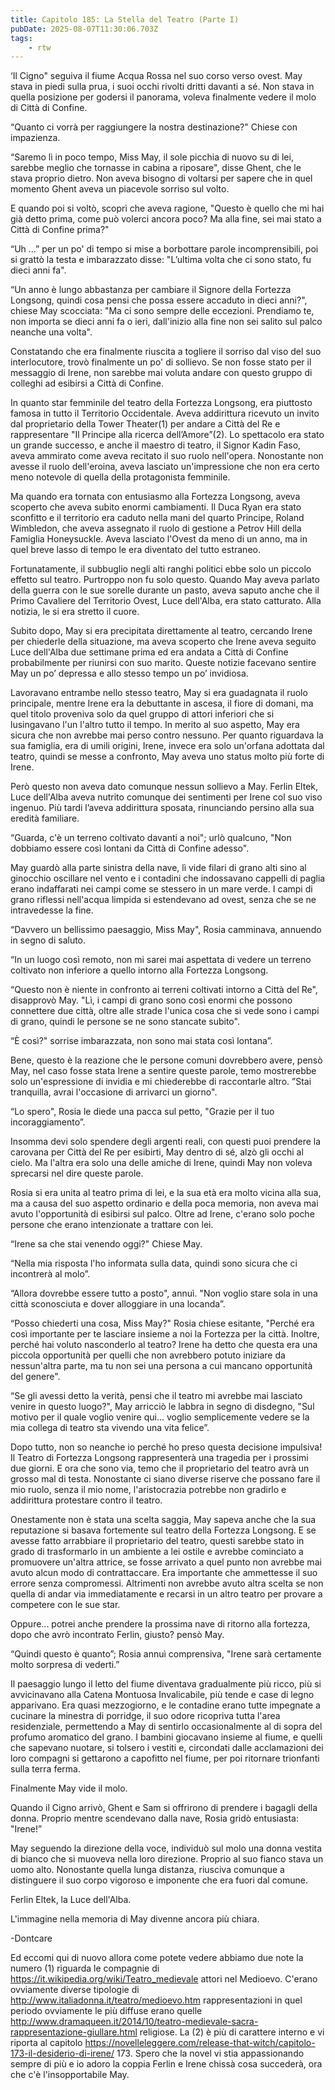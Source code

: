 ```yaml
---
title: Capitolo 185: La Stella del Teatro (Parte I)
pubDate: 2025-08-07T11:30:06.703Z
tags:
    - rtw
---
```



‘Il Cigno" seguiva il fiume Acqua Rossa nel suo corso verso ovest. May stava in piedi sulla prua, i suoi occhi rivolti dritti davanti a sé. Non stava in quella posizione per godersi il panorama, voleva finalmente vedere il molo di Città di Confine.


“Quanto ci vorrà per raggiungere la nostra destinazione?" Chiese con impazienza.


“Saremo lì in poco tempo, Miss May, il sole picchia di nuovo su di lei, sarebbe meglio che tornasse in cabina a riposare", disse Ghent, che le stava proprio dietro. Non aveva bisogno di voltarsi per sapere che in quel momento Ghent aveva un piacevole sorriso sul volto.


E quando poi si voltò, scoprì che aveva ragione, "Questo è quello che mi hai già detto prima, come può volerci ancora poco? Ma alla fine, sei mai stato a Città di Confine prima?"


“Uh …” per un po' di tempo si mise a borbottare parole incomprensibili, poi si grattò la testa e imbarazzato disse: "L’ultima volta che ci sono stato, fu dieci anni fa".


“Un anno è lungo abbastanza per cambiare il Signore della Fortezza Longsong, quindi cosa pensi che possa essere accaduto in dieci anni?", chiese May scocciata: "Ma ci sono sempre delle eccezioni. Prendiamo te, non importa se dieci anni fa o ieri, dall'inizio alla fine non sei salito sul palco neanche una volta".


Constatando che era finalmente riuscita a togliere il sorriso dal viso del suo interlocutore, trovò finalmente un po' di sollievo. Se non fosse stato per il messaggio di Irene, non sarebbe mai voluta andare con questo gruppo di colleghi ad esibirsi a Città di Confine.


In quanto star femminile del teatro della Fortezza Longsong, era piuttosto famosa in tutto il Territorio Occidentale. Aveva addirittura ricevuto un invito dal proprietario della Tower Theater(1) per andare a Città del Re e rappresentare "Il Principe alla ricerca dell’Amore”(2). Lo spettacolo era stato un grande successo, e anche il maestro di teatro, il Signor Kadin Faso, aveva ammirato come aveva recitato il suo ruolo nell'opera. Nonostante non avesse il ruolo dell'eroina, aveva lasciato un'impressione che non era certo meno notevole di quella della protagonista femminile.


Ma quando era tornata con entusiasmo alla Fortezza Longsong, aveva scoperto che aveva subito enormi cambiamenti. Il Duca Ryan era stato sconfitto e il territorio era caduto nella mani del quarto Principe, Roland Wimbledon, che aveva assegnato il ruolo di gestione a Petrov Hill della Famiglia Honeysuckle. Aveva lasciato l'Ovest da meno di un anno, ma in quel breve lasso di tempo le era diventato del tutto estraneo.


Fortunatamente, il subbuglio negli alti ranghi politici ebbe solo un piccolo effetto sul teatro. Purtroppo non fu solo questo. Quando May aveva parlato della guerra con le sue sorelle durante un pasto, aveva saputo anche che il Primo Cavaliere del Territorio Ovest, Luce dell'Alba, era stato catturato. Alla notizia, le si era stretto il cuore.


Subito dopo, May si era precipitata direttamente al teatro, cercando Irene per chiederle della situazione, ma aveva scoperto che Irene aveva seguito Luce dell'Alba due settimane prima ed era andata a Città di Confine probabilmente per riunirsi con suo marito. Queste notizie facevano sentire May un po’ depressa e allo stesso tempo un po’ invidiosa.


Lavoravano entrambe nello stesso teatro, May si era guadagnata il ruolo principale, mentre Irene era la debuttante in ascesa, il fiore di domani, ma quel titolo proveniva solo da quel gruppo di attori inferiori che si lusingavano l'un l'altro tutto il tempo. In merito al suo aspetto, May era sicura che non avrebbe mai perso contro nessuno. Per quanto riguardava la sua famiglia, era di umili origini, Irene, invece era solo un'orfana adottata dal teatro, quindi se messe a confronto, May aveva uno status molto più forte di Irene.


Però questo non aveva dato comunque nessun sollievo a May. Ferlin Eltek, Luce dell'Alba aveva nutrito  comunque dei sentimenti per Irene col suo viso ingenuo. Più tardi l’aveva addirittura sposata, rinunciando persino alla sua eredità familiare.


“Guarda, c'è un terreno coltivato davanti a noi"; urlò qualcuno, "Non dobbiamo essere così lontani da Città di Confine adesso".


May guardò alla parte sinistra della nave, lì vide filari di grano alti sino al ginocchio oscillare nel vento e i contadini che indossavano cappelli di paglia erano indaffarati nei campi come se stessero in un mare verde. I campi di grano riflessi nell'acqua limpida si estendevano ad ovest, senza che se ne intravedesse la fine.


“Davvero un bellissimo paesaggio, Miss May", Rosia camminava, annuendo in segno di saluto.


“In un luogo così remoto, non mi sarei mai aspettata di vedere un terreno coltivato non inferiore a quello intorno alla Fortezza Longsong.


“Questo non è niente in confronto ai terreni coltivati intorno a Città del Re", disapprovò May. "Lì, i campi di grano sono così enormi che possono connettere due città, oltre alle strade l'unica cosa che si vede sono i campi di grano, quindi le persone se ne sono stancate subito".


“È così?" sorrise imbarazzata, non sono mai stata così lontana”.


Bene, questo è la reazione che le persone comuni dovrebbero avere, pensò May, nel caso fosse stata Irene a sentire queste parole, temo mostrerebbe solo un'espressione di invidia e mi chiederebbe di raccontarle altro. ”Stai tranquilla, avrai l'occasione di arrivarci un giorno".


“Lo spero", Rosia le diede una pacca sul petto, "Grazie per il tuo incoraggiamento”.


Insomma devi solo spendere degli argenti reali, con questi puoi prendere la carovana per Città del Re per esibirti, May dentro di sé, alzò gli occhi al cielo. Ma l'altra era solo una delle amiche di Irene, quindi May non voleva sprecarsi nel dire queste parole.


Rosia si era unita al teatro prima di lei, e la sua età era molto vicina alla sua, ma a causa del suo aspetto ordinario e della poca memoria, non aveva mai avuto l'opportunità di esibirsi sul palco. Oltre ad Irene, c'erano solo poche persone che erano intenzionate a trattare con lei.


“Irene sa che stai venendo oggi?" Chiese May.


“Nella mia risposta l'ho informata sulla data, quindi sono sicura che ci incontrerà al molo”.


“Allora dovrebbe essere tutto a posto", annuì. "Non voglio stare sola in una città sconosciuta e dover alloggiare in una locanda”.


“Posso chiederti una cosa, Miss May?" Rosia chiese esitante, "Perché era così importante per te lasciare insieme a noi la Fortezza per la città. Inoltre, perché hai voluto nasconderlo al teatro? Irene ha detto che questa era una piccola opportunità per quelli che non avrebbero potuto iniziare da nessun'altra parte, ma tu non sei una persona a cui mancano opportunità del genere".


“Se gli avessi detto la verità, pensi che il teatro mi avrebbe mai lasciato venire in questo luogo?", May arricciò le labbra in segno di disdegno, "Sul motivo per il quale voglio venire qui... voglio semplicemente vedere se la mia collega di teatro sta vivendo una vita felice”.


Dopo tutto, non so neanche io perché ho preso questa decisione impulsiva! Il Teatro di Fortezza Longsong rappresenterà una tragedia per i prossimi due giorni. E ora che sono via, temo che il proprietario del teatro avrà un grosso mal di testa. Nonostante ci siano diverse riserve che possano fare il mio ruolo, senza il mio nome, l'aristocrazia potrebbe non gradirlo e addirittura protestare contro il teatro.


Onestamente non è stata una scelta saggia, May sapeva anche che la sua reputazione si basava fortemente sul teatro della Fortezza Longsong. E se avesse fatto arrabbiare il proprietario del teatro,  questi sarebbe stato in grado di trasformarlo in un ambiente a lei ostile e avrebbe cominciato a promuovere un'altra attrice, se fosse arrivato a quel punto non avrebbe mai avuto alcun modo di contrattaccare. Era importante che ammettesse il suo errore senza compromessi. Altrimenti non avrebbe avuto altra scelta se non quella di andar via immediatamente e recarsi in un altro teatro per provare a competere con le sue star.


Oppure... potrei anche prendere la prossima nave di ritorno alla fortezza, dopo che avrò incontrato Ferlin, giusto? pensò May.


“Quindi questo è quanto”; Rosia annuì comprensiva, "Irene sarà certamente molto sorpresa di vederti.”


Il paesaggio lungo il letto del fiume diventava gradualmente più ricco, più si avvicinavano alla Catena Montuosa Invalicabile, più tende e case di legno apparivano. Era quasi mezzogiorno, e le contadine erano tutte impegnate a cucinare la minestra di porridge, il suo odore ricopriva tutta l'area residenziale, permettendo a May di sentirlo occasionalmente al di sopra del profumo aromatico del grano. I bambini giocavano insieme al fiume, e quelli che sapevano nuotare, si tolsero i vestiti e, circondati dalle acclamazioni dei loro compagni si gettarono a capofitto nel fiume, per poi ritornare trionfanti sulla terra ferma.


Finalmente May vide il molo.


Quando il Cigno arrivò, Ghent e Sam si offrirono di prendere i bagagli della donna. Proprio mentre scendevano dalla nave, Rosia gridò entusiasta: "Irene!”


May seguendo la direzione della voce, individuò sul molo una donna vestita di bianco che si muoveva nella loro direzione. Proprio al suo fianco stava un uomo alto. Nonostante quella lunga distanza, riusciva comunque a distinguere il suo corpo vigoroso e imponente che era fuori dal comune.


Ferlin Eltek, la Luce dell'Alba.


L'immagine nella memoria di May divenne ancora più chiara.




-Dontcare




Ed eccomi qui di nuovo allora come potete vedere abbiamo due note la numero (1) riguarda le compagnie di https://it.wikipedia.org/wiki/Teatro_medievale attori nel Medioevo. C'erano ovviamente diverse tipologie di http://www.italiadonna.it/teatro/medioevo.htm rappresentazioni in quel periodo ovviamente le più diffuse erano quelle http://www.dramaqueen.it/2014/10/teatro-medievale-sacra-rappresentazione-giullare.html religiose.
La (2) è più di carattere interno e vi riporta al capitolo https://novelleleggere.com/release-that-witch/capitolo-173-il-desiderio-di-irene/ 173. Spero che la novel vi stia appassionando sempre di più e io adoro la coppia Ferlin e Irene chissà cosa succederà, ora che c'è l'insopportabile May.
                                


                                



